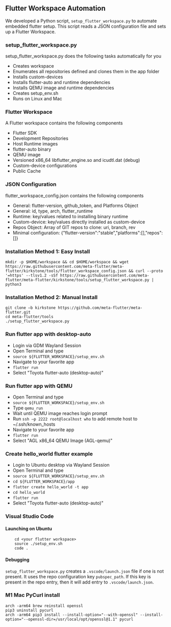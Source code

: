 ## Flutter Workspace Automation

We developed a Python script, `setup_flutter_workspace.py` to automate embedded flutter setup.
This script reads a JSON configuration file and sets up a Flutter Workspace.


### setup_flutter_workspace.py

setup_flutter_workspace.py does the following tasks automatically for you

* Creates workspace
* Enumerates all repositories defined and clones them in the app folder
* Installs custom-devices
* Installs flutter-auto and runtime dependencies
* Installs QEMU image and runtime dependencies
* Creates setup_env.sh
* Runs on Linux and Mac


### Flutter Workspace

A Flutter workspace contains the following components

* Flutter SDK
* Development Repositories
* Host Runtime images
* flutter-auto binary
* QEMU image
* Versioned x86_64 libflutter_engine.so and icudtl.dat (debug)
* Custom-device configurations
* Public Cache


### JSON Configuration 

flutter_workspace_config.json contains the following components

* General: flutter-version, github_token, and Platforms Object
* General: id, type, arch, flutter_runtime
* Runtime: key/values related to installing binary runtime
* Custom-device: key/values directly installed as custom-device
* Repos Object: Array of GIT repos to clone: uri, branch, rev
* Minimal configuration: {"flutter-version":"stable","platforms":[],"repos":[]}


### Installation Method 1: Easy Install  

```
mkdir -p $HOME/workspace && cd $HOME/workspace && wget https://raw.githubusercontent.com/meta-flutter/meta-flutter/kirkstone/tools/flutter_workspace_config.json && curl --proto '=https' --tlsv1.2 -sSf https://raw.githubusercontent.com/meta-flutter/meta-flutter/kirkstone/tools/setup_flutter_workspace.py | python3
```


### Installation Method 2: Manual Install 

```
git clone –b kirkstone https://github.com/meta-flutter/meta-flutter.git
cd meta-flutter/tools
./setup_flutter_workspace.py
```


### Run flutter app with desktop-auto 

* Login via GDM Wayland Session
* Open Terminal and type
* `source ${FLUTTER_WORKSPACE}/setup_env.sh`
* Navigate to your favorite app
* `flutter run`
* Select "Toyota flutter-auto (desktop-auto)"


### Run flutter app with QEMU 

* Open Terminal and type
* `source ${FLUTTER_WORKSPACE}/setup_env.sh`
* Type `qemu_run`
* Wait until QEMU image reaches login prompt
* Run `ssh –p 2222 root@localhost who` to add remote host to ~/.ssh/known_hosts
* Navigate to your favorite app
* `flutter run`
* Select "AGL x86_64 QEMU Image (AGL-qemu)"


### Create hello_world flutter example 

* Login to Ubuntu desktop via Wayland Session
* Open Terminal and type
* `source ${FLUTTER_WORKSPACE}/setup_env.sh`
* `cd ${FLUTTER_WORKSPACE}/app`
* `flutter create hello_world -t app`
* `cd hello_world`
* `flutter run`
* Select "Toyota flutter-auto (desktop-auto)"

### Visual Studio Code

#### Launching on Ubuntu

```
    cd <your flutter workspace>
    source ./setup_env.sh
    code .
```
#### Debugging

`setup_flutter_workspace.py` creates a `.vscode/launch.json` file if one is not present.
It uses the repo configuration key `pubspec_path`.  If this key is present in the repo
entry, then it will add entry to `.vscode/launch.json`.

### M1 Mac PyCurl install
```
arch -arm64 brew reinstall openssl
pip3 uninstall pycurl
arch -arm64 pip3 install --install-option="--with-openssl" --install-option="--openssl-dir=/usr/local/opt/openssl@1.1" pycurl
```
